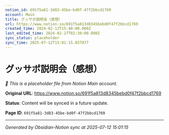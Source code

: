 ```yaml
---
notion_id: 691f5a81-3d83-45be-bd0f-47f2bbcd1769
account: Main
title: グッサポ説明会（感想）
url: https://www.notion.so/691f5a813d8345bebd0f47f2bbcd1769
created_time: 2024-02-12T15:40:00.000Z
last_edited_time: 2024-02-27T02:30:00.000Z
sync_status: placeholder
sync_time: 2025-07-12T15:01:15.037077
---
```


# グッサポ説明会（感想）

*🔄 This is a placeholder file from Notion Main account.*

**Original URL**: https://www.notion.so/691f5a813d8345bebd0f47f2bbcd1769

**Status**: Content will be synced in a future update.

**Page ID**: `691f5a81-3d83-45be-bd0f-47f2bbcd1769`

---

*Generated by Obsidian-Notion sync at 2025-07-12 15:01:15*
